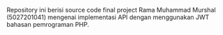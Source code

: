 Repository ini berisi source code final project Rama Muhammad Murshal (5027201041) mengenai implementasi API dengan menggunakan JWT bahasan pemrograman PHP.